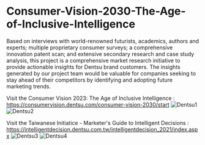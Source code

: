# Consumer-Vision-2030-The-Age-of-Inclusive-Intelligence
Based on interviews with world-renowned futurists, academics, authors and experts; multiple proprietary consumer surveys; a comprehensive innovation patent scan; and extensive secondary research and case study analysis, this project is a comprehensive market research initiative to provide actionable insights for Dentsu brand customers. The insights generated by our project team would be valuable for companies seeking to stay ahead of their competitors by identifying and adopting future marketing trends.

Visit the Consumer Vision 2023: The Age of Inclusive Intelligence :                   
https://consumervision.dentsu.com/consumer-vision-2030/start
![Dentsu1](https://user-images.githubusercontent.com/98137584/226079524-de5791b9-1660-45fe-8413-7b39ab510839.jpg)
![Dentsu2](https://user-images.githubusercontent.com/98137584/226079556-61c40b39-63b5-4f89-8c71-f1efb776a004.jpg)

Visit the Taiwanese Initiatice - Marketer's Guide to Intelligent Decisions : 
https://intelligentdecision.dentsu.com.tw/intelligentdecision_2021/index.aspx
![Dentsu3](https://user-images.githubusercontent.com/98137584/226080207-f65b7c9d-b5d2-40d8-85be-e6522640b6e8.jpg)
![Dentsu4](https://user-images.githubusercontent.com/98137584/226080210-14d19d43-273a-4fcf-9856-c9468f9d30b8.jpg)
